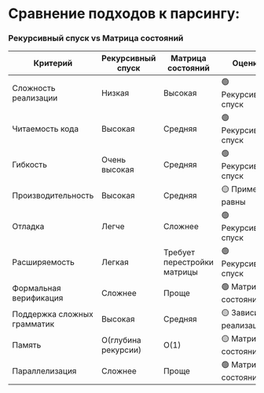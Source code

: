 # Сравнение подходов к парсингу: 
### Рекурсивный спуск vs Матрица состояний

| Критерий | Рекурсивный спуск | Матрица состояний | Оценка |
|----------|-------------------|-------------------|--------|
| Сложность реализации | Низкая | Высокая | 🟢 Рекурсивный спуск |
| Читаемость кода | Высокая | Средняя | 🟢 Рекурсивный спуск |
| Гибкость | Очень высокая | Средняя | 🟢 Рекурсивный спуск |
| Производительность | Высокая | Средняя | 🟡 Примерно равны |
| Отладка | Легче | Сложнее | 🟢 Рекурсивный спуск |
| Расширяемость | Легкая | Требует перестройки матрицы | 🟢 Рекурсивный спуск |
| Формальная верификация | Сложнее | Проще | 🟢 Матрица состояний |
| Поддержка сложных грамматик | Высокая | Средняя | 🟡 Зависит от реализации |
| Память | O(глубина рекурсии) | O(1) | 🟡 Матрица состояний |
| Параллелизация | Сложнее | Проще | 🟢 Матрица состояний |